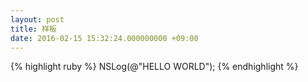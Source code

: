 ```yaml
---
layout: post
title: 样板
date: 2016-02-15 15:32:24.000000000 +09:00
---
```


{% highlight ruby %}
NSLog(@"HELLO WORLD");
{% endhighlight %}




